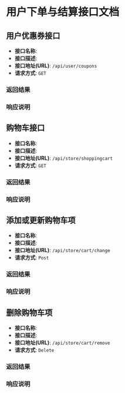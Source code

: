 # 用户下单与结算接口文档


## 用户优惠券接口
- **接口名称**: 
- **接口描述**: 
- **接口地址(URL)**: `/api/user/coupons`
- **请求方式**: `GET`

### 返回结果
### 响应说明

## 购物车接口
- **接口名称**:
- **接口描述**:
- **接口地址(URL)**: `/api/store/shoppingcart`
- **请求方式**: `GET`

### 返回结果
### 响应说明

## 添加或更新购物车项
- **接口名称**:
- **接口描述**:
- **接口地址(URL)**: `/api/store/cart/change`
- **请求方式**: `Post`

### 返回结果
### 响应说明

## 删除购物车项
- **接口名称**:
- **接口描述**:
- **接口地址(URL)**: `/api/store/cart/remove`
- **请求方式**: `Delete`

### 返回结果
### 响应说明


